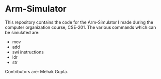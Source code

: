 # Arm-Simulator
This repository contains the code for the Arm-Simulator I made during the computer organization course, CSE-201.
The various commands which can be simulated are: 
* mov
* add
* swi instructions
* ldr
* str

Contributors are: Mehak Gupta.
